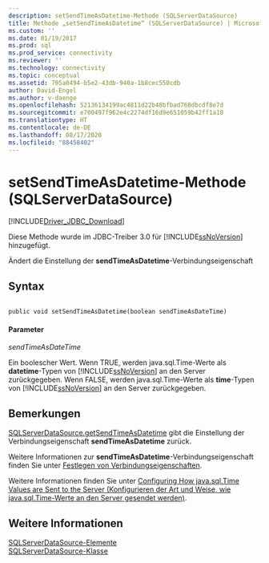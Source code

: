 ```yaml
---
description: setSendTimeAsDatetime-Methode (SQLServerDataSource)
title: Methode „setSendTimeAsDatetime“ (SQLServerDataSource) | Microsoft-Dokumentation
ms.custom: ''
ms.date: 01/19/2017
ms.prod: sql
ms.prod_service: connectivity
ms.reviewer: ''
ms.technology: connectivity
ms.topic: conceptual
ms.assetid: 705a0494-b5e2-43db-940a-1b8cec550cdb
author: David-Engel
ms.author: v-daenge
ms.openlocfilehash: 52136134199ac4811d22b48bfbad768dbcdf8e7d
ms.sourcegitcommit: e700497f962e4c2274df16d9e651059b42ff1a10
ms.translationtype: HT
ms.contentlocale: de-DE
ms.lasthandoff: 08/17/2020
ms.locfileid: "88458402"
---
```

# <a name="setsendtimeasdatetime-method-sqlserverdatasource"></a>setSendTimeAsDatetime-Methode (SQLServerDataSource)
[!INCLUDE[Driver_JDBC_Download](../../../includes/driver_jdbc_download.md)]

  Diese Methode wurde im JDBC-Treiber 3.0 für [!INCLUDE[ssNoVersion](../../../includes/ssnoversion-md.md)] hinzugefügt.  
  
 Ändert die Einstellung der **sendTimeAsDatetime**-Verbindungseigenschaft  
  
## <a name="syntax"></a>Syntax  
  
```  
  
public void setSendTimeAsDatetime(boolean sendTimeAsDateTime)  
```  
  
#### <a name="parameters"></a>Parameter  
 *sendTimeAsDateTime*  
  
 Ein boolescher Wert. Wenn TRUE, werden java.sql.Time-Werte als  **datetime**-Typen von [!INCLUDE[ssNoVersion](../../../includes/ssnoversion-md.md)] an den Server zurückgegeben. Wenn FALSE, werden java.sql.Time-Werte als  **time**-Typen von [!INCLUDE[ssNoVersion](../../../includes/ssnoversion-md.md)] an den Server zurückgegeben.  
  
## <a name="remarks"></a>Bemerkungen  
 [SQLServerDataSource.getSendTimeAsDatetime](../../../connect/jdbc/reference/getsendtimeasdatetime-method-sqlserverdatasource.md) gibt die Einstellung der Verbindungseigenschaft **sendTimeAsDatetime** zurück.  
  
 Weitere Informationen zur **sendTimeAsDatetime**-Verbindungseigenschaft finden Sie unter [Festlegen von Verbindungseigenschaften](../../../connect/jdbc/setting-the-connection-properties.md).  
  
 Weitere Informationen finden Sie unter [Configuring How java.sql.Time Values are Sent to the Server (Konfigurieren der Art und Weise, wie java.sql.Time-Werte an den Server gesendet werden)](../../../connect/jdbc/configuring-how-java-sql-time-values-are-sent-to-the-server.md).  
  
## <a name="see-also"></a>Weitere Informationen  
 [SQLServerDataSource-Elemente](../../../connect/jdbc/reference/sqlserverdatasource-members.md)   
 [SQLServerDataSource-Klasse](../../../connect/jdbc/reference/sqlserverdatasource-class.md)  
  
  
